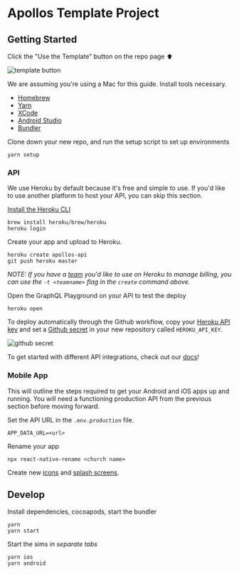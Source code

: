 # Apollos Template Project

## Getting Started

Click the "Use the Template" button on the repo page ⬆

![template button](https://files-2aze9g2bq.vercel.app)

We are assuming you're using a Mac for this guide. Install tools necessary.

- [Homebrew](https://brew.sh)
- [Yarn](https://yarnpkg.com/)
- [XCode](https://developer.apple.com/xcode/)
- [Android Studio](https://developer.android.com/studio)
- [Bundler](https://bundler.io)

Clone down your new repo, and run the setup script to set up environments

```
yarn setup
```

### API

We use Heroku by default because it's free and simple to use. If you'd like to use another platform to host your API, you can skip this section.

[Install the Heroku CLI](https://devcenter.heroku.com/articles/getting-started-with-nodejs#set-up)

```
brew install heroku/brew/heroku
heroku login
```

Create your app and upload to Heroku.

```
heroku create apollos-api
git push heroku master
```

_NOTE: If you have a [team](https://devcenter.heroku.com/articles/heroku-teams) you'd like to use on Heroku to manage billing, you can use the `-t <teamname>` flag in the `create` command above._

Open the GraphQL Playground on your API to test the deploy

```
heroku open
```

To deploy automatically through the Github workflow, copy your [Heroku API key](https://dashboard.heroku.com/account) and set a [Github secret](https://docs.github.com/en/actions/reference/encrypted-secrets) in your new repository called `HEROKU_API_KEY`.

![github secret](https://files-5eu5fyz6u.vercel.app)

To get started with different API integrations, check out our [docs](https://apollosapp.io)!

### Mobile App

This will outline the steps required to get your Android and iOS apps up and running. You will need a functioning production API from the previous section before moving forward.

Set the API URL in the `.env.production` file.

```
APP_DATA_URL=<url>
```

Rename your app

```
npx react-native-rename <church name>
```

Create new [icons](https://appicon.co) and [splash screens](https://github.com/zoontek/react-native-bootsplash#setup).

## Develop

Install dependencies, cocoapods, start the bundler

```
yarn
yarn start
```

Start the sims _in separate tabs_

```
yarn ios
yarn android
```
